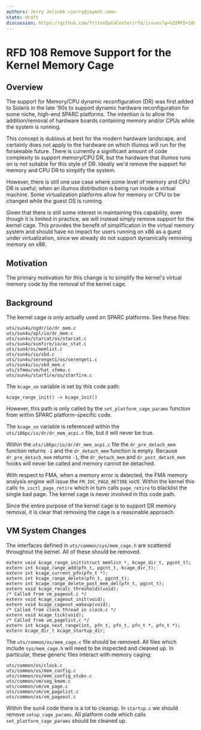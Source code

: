 ```yaml
---
authors: Jerry Jelinek <jerry@joyent.com>
state: draft
discussion: https://github.com/TritonDataCenter/rfd/issues?q=%22RFD+108%22
---
```


# RFD 108 Remove Support for the Kernel Memory Cage

## Overview

The support for Memory/CPU dynamic reconfiguration (DR) was first added to
Solaris in the late '90s to support dynamic hardware reconfiguration for some
niche, high-end SPARC platforms. The intention is to allow the addition/removal
of hardware boards containing memory and/or CPUs while the system is running.

This concept is dubious at best for the modern hardware landscape, and certainly
does not apply to the hardware on which illumos will run for the forseeable
future. There is currently a significant amount of code complexity to support
memory/CPU DR, but the hardware that illumos runs on is not suitable for this
style of DR. Ideally we'd remove the support for memory and CPU DR to simplify
the system.

However, there is still one use case where some level of memory and CPU DR is
useful; when an illumos distribution is being run inside a virtual machine.
Some virtualization platforms allow for memory or CPU to be changed while the
guest OS is running.

Given that there is still some interest in maintaining this capability, even
though it is limited in practice, we will instead simply remove support for the
kernel cage. This provides the benefit of simplification in the virtual memory
system and should have no impact for users running on x86 as a guest under
virtualization, since we already do not support dynamically removing memory
on x86.

## Motivation

The primary motivation for this change is to simplify the kernel's virtual
memory code by the removal of the kernel cage.

## Background

The kernel cage is only actually used on SPARC platforms. See these files:

    uts/sun4u/ngdr/io/dr_mem.c
    uts/sun4u/opl/io/dr_mem.c
    uts/sun4u/starcat/os/starcat.c
    uts/sun4u/sunfire/io/ac_stat.c
    uts/sun4/os/memlist.c
    uts/sun4u/io/sbd.c
    uts/sun4u/serengeti/os/serengeti.c
    uts/sun4u/io/sbd_mem.c
    uts/sfmmu/vm/hat_sfmmu.c
    uts/sun4u/starfire/os/starfire.c

The `kcage_on` variable is set by this code path:

    kcage_range_init() -> kcage_init()

However, this path is only called by the `set_platform_cage_params` function
from within SPARC platform-specific code.

The `kcage_on` variable is referenced within the `uts/i86pc/io/dr/dr_mem_acpi.c`
file, but it will never be true.

Within the `uts/i86pc/io/dr/dr_mem_acpi.c` file the `dr_pre_detach_mem`
function returns `-1` and the `dr_detach_mem` function is empty. Because
`dr_pre_detach_mem` returns `-1`, the `dr_detach_mem` and
`dr_post_detach_mem` hooks will never be called and memory cannot be detached.

With respect to FMA, when a memory error is detected, the FMA memory analysis
engine will issue the `FM_IOC_PAGE_RETIRE` ioctl. Within the kernel this
calls `fm_ioctl_page_retire` which in turn calls `page_retire` to blacklist
the single bad page. The kernel cage is never involved in this code path.

Since the entire purpose of the kernel cage is to support DR memory removal, it
is clear that removing the cage is a reasonable approach.

## VM System Changes

The interfaces defined in `uts/common/sys/mem_cage.h` are scattered throughout
the kernel. All of these should be removed.

    extern void kcage_range_init(struct memlist *, kcage_dir_t, pgcnt_t);
    extern int kcage_range_add(pfn_t, pgcnt_t, kcage_dir_t);
    extern int kcage_current_pfn(pfn_t *);
    extern int kcage_range_delete(pfn_t, pgcnt_t);
    extern int kcage_range_delete_post_mem_del(pfn_t, pgcnt_t);
    extern void kcage_recalc_thresholds(void);
    /* Called from vm_pageout.c */
    extern void kcage_cageout_init(void);
    extern void kcage_cageout_wakeup(void);
    /* Called from clock thread in clock.c */
    extern void kcage_tick(void);
    /* Called from vm_pagelist.c */
    extern int kcage_next_range(int, pfn_t, pfn_t, pfn_t *, pfn_t *);
    extern kcage_dir_t kcage_startup_dir;

The `uts/common/os/mem_cage.c` file should be removed. All files which
include `sys/mem_cage.h` will need to be inspected and cleaned up.
In particular, these generic files interact with memory caging:

    uts/common/os/clock.c
    uts/common/os/mem_config.c
    uts/common/os/mem_config_stubs.c
    uts/common/vm/seg_kmem.c
    uts/common/vm/vm_page.c
    uts/common/vm/vm_pagelist.c
    uts/common/os/vm_pageout.c

Within the sun4 code there is a lot to cleanup. In `startup.c` we should remove
`setup_cage_params`. All platform code which calls `set_platform_cage_params`
should be cleaned up.
